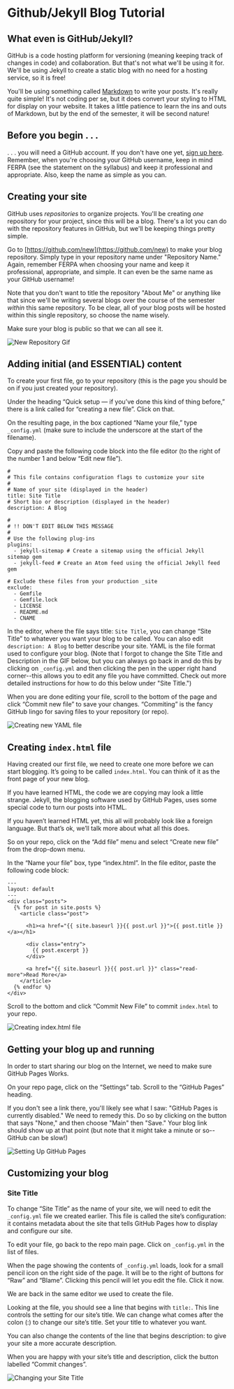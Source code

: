 # Github/Jekyll Blog Tutorial

## What even is GitHub/Jekyll?

GitHub is a code hosting platform for versioning (meaning keeping track of changes in code) and collaboration. But that's not what we'll be using it for. We'll be using Jekyll to create a static blog with no need for a hosting service, so it is free! 

You'll be using something called [Markdown](https://www.markdowntutorial.com/lesson/1/) to write your posts. It's really quite simple! It's not coding per se, but it does convert your styling to HTML for display on your website. It takes a little patience to learn the ins and outs of Markdown, but by the end of the semester, it will be second nature!

## Before you begin . . .

. . . you will need a GitHub account. If you don't have one yet, [sign up here](https://github.com/). Remember, when you're choosing your GitHub username, keep in mind FERPA (see the statement on the syllabus) and keep it professional and appropriate. Also, keep the name as simple as you can.

## Creating your site

GitHub uses *repositories* to organize projects. You'll be creating *one* repository for your project, since this will be a blog. There's a lot you can do with the repository features in GitHub, but we'll be keeping things pretty simple.

Go to [https://github.com/new](https://github.com/new) to make your blog repository. Simply type in your repository name under "Repository Name." Again, remember FERPA when choosing your name and keep it professional, appropriate, and simple. It can even be the same name as your GitHub username!

Note that you don't want to title the repository "About Me" or anything like that since we'll be writing several blogs over the course of the semester *within* this same repository. To be clear, all of your blog posts will be hosted within this single repository, so choose the name wisely. 

Make sure your blog is public so that we can all see it. 

![New Repository Gif](https://deanna-stover.github.io/coursesCNU/images/NewRepo.gif)

## Adding initial (and ESSENTIAL) content

To create your first file, go to your repository (this is the page you should be on if you just created your repository).

Under the heading “Quick setup — if you’ve done this kind of thing before,” there is a link called for “creating a new file”. Click on that.

On the resulting page, in the box captioned “Name your file,” type ```_config.yml``` (make sure to include the underscore at the start of the filename).

Copy and paste the following code block into the file editor (to the right of the number 1 and below “Edit new file”).

```
#
# This file contains configuration flags to customize your site
#
# Name of your site (displayed in the header)
title: Site Title
# Short bio or description (displayed in the header)
description: A Blog

#
# !! DON'T EDIT BELOW THIS MESSAGE
#
# Use the following plug-ins
plugins:
  - jekyll-sitemap # Create a sitemap using the official Jekyll sitemap gem
  - jekyll-feed # Create an Atom feed using the official Jekyll feed gem

# Exclude these files from your production _site
exclude:
  - Gemfile
  - Gemfile.lock
  - LICENSE
  - README.md
  - CNAME
```

In the editor, where the file says title: ```Site Title```, you can change “Site Title” to whatever you want your blog to be called. You can also edit ```description: A Blog``` to better describe your site. YAML is the file format used to configure your blog. (Note that I forgot to change the Site Title and Description in the GIF below, but you can always go back in and do this by clicking on ```_config.yml``` and then clicking the pen in the upper right hand corner--this allows you to edit any file you have committed. Check out more detailed instructions for how to do this below under "Site Title.")

When you are done editing your file, scroll to the bottom of the page and click “Commit new file” to save your changes. “Commiting” is the fancy GitHub lingo for saving files to your repository (or repo).

![Creating new YAML file](https://deanna-stover.github.io/coursesCNU/images/YML.gif)

## Creating ```index.html``` file

Having created our first file, we need to create one more before we can start blogging. It’s going to be called ```index.html```. You can think of it as the front page of your new blog.

If you have learned HTML, the code we are copying may look a little strange. Jekyll, the blogging software used by GitHub Pages, uses some special code to turn our posts into HTML.

If you haven’t learned HTML yet, this all will probably look like a foreign language. But that’s ok, we’ll talk more about what all this does.

So on your repo, click on the “Add file” menu and select “Create new file” from the drop-down menu.

In the “Name your file” box, type “index.html”. In the file editor, paste the following code block:

```
---
layout: default
---
<div class="posts">
  {% for post in site.posts %}
    <article class="post">

      <h1><a href="{{ site.baseurl }}{{ post.url }}">{{ post.title }}</a></h1>

      <div class="entry">
        {{ post.excerpt }}
      </div>

      <a href="{{ site.baseurl }}{{ post.url }}" class="read-more">Read More</a>
    </article>
  {% endfor %}
</div>
```

Scroll to the bottom and click “Commit New File” to commit ```index.html``` to your repo.

![Creating index.html file](https://deanna-stover.github.io/coursesCNU/images/index.gif)


## Getting your blog up and running

In order to start sharing our blog on the Internet, we need to make sure GitHub Pages Works.

On your repo page, click on the “Settings” tab. Scroll to the “GitHub Pages” heading.

If you don't see a link there, you'll likely see what I saw: "GitHub Pages is currently disabled." We need to remedy this. Do so by clicking on the button that says "None," and then choose "Main" then "Save." Your blog link should show up at that point (but note that it might take a minute or so--GitHub can be slow!)

![Setting Up GitHub Pages](https://deanna-stover.github.io/coursesCNU/images/Pages.gif)


## Customizing your blog

### Site Title

To change “Site Title” as the name of your site, we will need to edit the ```_config.yml``` file we created earlier. This file is called the site’s configuration: it contains metadata about the site that tells GitHub Pages how to display and configure our site.

To edit your file, go back to the repo main page. Click on ```_config.yml``` in the list of files.

When the page showing the contents of ```_config.yml``` loads, look for a small pencil icon on the right side of the page. It will be to the right of buttons for “Raw” and “Blame”. Clicking this pencil will let you edit the file. Click it now.

We are back in the same editor we used to create the file.

Looking at the file, you should see a line that begins with ```title:```. This line controls the setting for our site’s title. We can change what comes after the colon (:) to change our site’s title. Set your title to whatever you want.

You can also change the contents of the line that begins description: to give your site a more accurate description.

When you are happy with your site’s title and description, click the button labelled “Commit changes”.

![Changing your Site Title](https://deanna-stover.github.io/coursesCNU/images/SiteTitle.gif)









